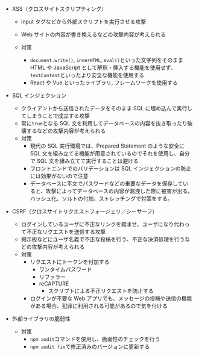- XSS（クロスサイトスクリプティング）

  - input タグなどから外部スクリプトを実行させる攻撃
  - Web サイトの内容が書き換えるなどの攻撃内容が考えられる

  - 対策
    - `document.write()`, `innerHTML`, `eval()`といった文字列をそのまま HTML や JavaScript として解釈・挿入する機能を使用せず、`textContent`といったより安全な機能を使用する
    - React や Vue といったライブラリ, フレームワークを使用する

- SQL インジェクション

  - クライアントから送信されたデータをそのまま SQL に埋め込んで実行してしまうことで成立する攻撃
  - 常に`true`となる SQL 文を利用してデータベースの内容を抜き取ったり破壊するなどの攻撃内容が考えられる
  - 対策
    - 現代の SQL 実行環境では、Prepared Statement のような安全に SQL 文を組み立てる機能が用意されているのでそれを使用し、自分で SQL 文を組み立てて実行することは避ける
    - フロントエンドでのバリデーションは SQL インジェクションの防止には効果がないので注意
    - データベースに平文でパスワードなどの重要なデータを保存していると、攻撃によってデータベースの内容が漏洩した際に被害が出る。ハッシュ化、ソルトの付加、ストレッチングで対策をする。

- CSRF（クロスサイトリクエストフォージェリ／シーサーフ）

  - ログインしているユーザに不正なリンクを踏ませ、ユーザになり代わって不正なリクエストを送信する攻撃
  - 掲示板などにユーザ名義で不正な投稿を行う、不正な決済処理を行うなどの攻撃内容が考えられる
  - 対策
    - リクエストにトークンを付加する
      - ワンタイムパスワード
      - リファラー
      - reCAPTURE
        - スクリプトによる不正リクエストを防止する
    - ログインが不要な Web アプリでも、メッセージの投稿や送信の機能がある場合、犯罪に利用される可能があるので気を付ける

- 外部ライブラリの脆弱性
  - 対策
    - `npm audit`コマンドを使用し、脆弱性のチェックを行う
    - `npm audit fix`で修正済みのバージョンに更新する
